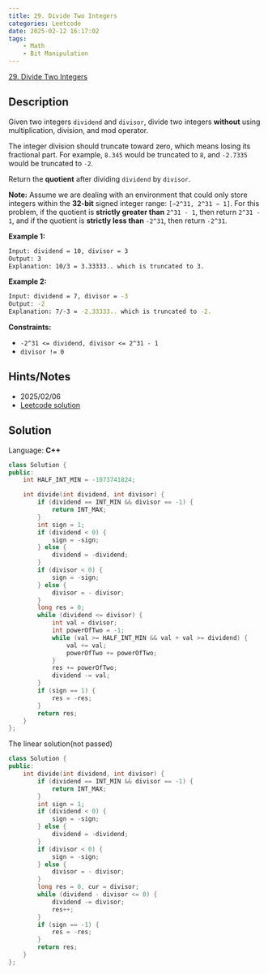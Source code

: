 ```yaml
---
title: 29. Divide Two Integers
categories: Leetcode
date: 2025-02-12 16:17:02
tags:
    - Math
    - Bit Manipulation
---
```


[29. Divide Two Integers](https://leetcode.com/problems/divide-two-integers/description/?envType=company&envId=facebook&favoriteSlug=facebook-three-months)

## Description

Given two integers `dividend` and `divisor`, divide two integers **without**  using multiplication, division, and mod operator.

The integer division should truncate toward zero, which means losing its fractional part. For example, `8.345` would be truncated to `8`, and `-2.7335` would be truncated to `-2`.

Return the **quotient**  after dividing `dividend` by `divisor`.

**Note:** Assume we are dealing with an environment that could only store integers within the **32-bit**  signed integer range: `[−2^31, 2^31 − 1]`. For this problem, if the quotient is **strictly greater than**  `2^31 - 1`, then return `2^31 - 1`, and if the quotient is **strictly less than**  `-2^31`, then return `-2^31`.

**Example 1:**

```bash
Input: dividend = 10, divisor = 3
Output: 3
Explanation: 10/3 = 3.33333.. which is truncated to 3.
```

**Example 2:**

```bash
Input: dividend = 7, divisor = -3
Output: -2
Explanation: 7/-3 = -2.33333.. which is truncated to -2.
```

**Constraints:**

- `-2^31 <= dividend, divisor <= 2^31 - 1`
- `divisor != 0`

## Hints/Notes

- 2025/02/06
- [Leetcode solution](https://leetcode.com/problems/divide-two-integers/editorial/?envType=company&envId=facebook&favoriteSlug=facebook-three-months)

## Solution

Language: **C++**

```C++
class Solution {
public:
    int HALF_INT_MIN = -1073741824;

    int divide(int dividend, int divisor) {
        if (dividend == INT_MIN && divisor == -1) {
            return INT_MAX;
        }
        int sign = 1;
        if (dividend < 0) {
            sign = -sign;
        } else {
            dividend = -dividend;
        }
        if (divisor < 0) {
            sign = -sign;
        } else {
            divisor = - divisor;
        }
        long res = 0;
        while (dividend <= divisor) {
            int val = divisor;
            int powerOfTwo = -1;
            while (val >= HALF_INT_MIN && val + val >= dividend) {
                val += val;
                powerOfTwo += powerOfTwo;
            }
            res += powerOfTwo;
            dividend -= val;
        }
        if (sign == 1) {
            res = -res;
        }
        return res;
    }
};
```

The linear solution(not passed)

```C++
class Solution {
public:
    int divide(int dividend, int divisor) {
        if (dividend == INT_MIN && divisor == -1) {
            return INT_MAX;
        }
        int sign = 1;
        if (dividend < 0) {
            sign = -sign;
        } else {
            dividend = -dividend;
        }
        if (divisor < 0) {
            sign = -sign;
        } else {
            divisor = - divisor;
        }
        long res = 0, cur = divisor;
        while (dividend - divisor <= 0) {
            dividend -= divisor;
            res++;
        }
        if (sign == -1) {
            res = -res;
        }
        return res;
    }
};
```
